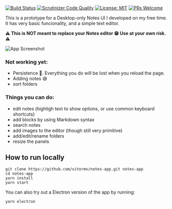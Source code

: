 [![Build Status](https://travis-ci.org/vitormv/notes-app.svg?branch=master)](https://travis-ci.org/vitormv/notes-app) [![Scrutinizer Code Quality](https://scrutinizer-ci.com/g/vitormv/notes-app/badges/quality-score.png?b=master)](https://scrutinizer-ci.com/g/vitormv/notes-app/?branch=master)  [![License: MIT](https://img.shields.io/badge/License-MIT-yellow.svg)](https://opensource.org/licenses/MIT) [![PRs Welcome](https://img.shields.io/badge/PRs-welcome-brightgreen.svg)]() 

This is a prototype for a Desktop-only Notes UI I developed on my free time. It has very basic funcionality, and a simple text editor.

**⚠️ This is NOT meant to replace your Notes editor 😁 Use at your own risk. ⚠️**

![App Screenshot](https://vitormv.github.io/notes-frontend//public/screenshot.png)

### Not working yet:

* Persistence 💾. Everything you do will be lost when you reload the page.
* Adding notes 😅
* sort folders

### Things you can do:

* edit notes (highligh text to show options, or use common keyboard shortcuts)
* add blocks by using Markdown syntax
* search notes
* add images to the editor (though still very primitive)
* add/edit/rename folders
* resize the panels


## How to run locally

```
git clone https://github.com/vitormv/notes-app.git notes-app
cd notes-app
yarn install
yarn start
```

You can also try out a Electron version of the app by running:
```
yarn electron
```
